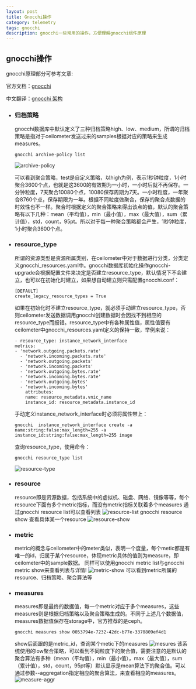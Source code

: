 ```yaml
---
layout: post
title: Gnocchi操作
category: telemetry
tags: gnocchi
description: gnocchi一些常用的操作，方便理解gnocchi组件原理
---
```


## gnocchi操作

gnocchi原理部分可参考文章:

官方文档：[gnocchi](http://gnocchi.xyz/)

中文翻译：[gnocchi 架构](http://blog.sina.com.cn/s/blog_6de3aa8a0102wk0y.html)

- ### 归档策略

  gnocchi数据库中默认定义了三种归档策略high、low、medium，所谓的归档策略是指对于ceilometer发送过来的samples根据对应的策略来生成measures。

  ```
  gnocchi archive-policy list 
  ```
    ![archive-policy](http://wx4.sinaimg.cn/mw690/63b294cdly1fef9t2e642j21d20a3myb.jpg)

  可以看到聚合策略，test是自定义策略，以high为例，表示1秒钟粒度，1小时聚合3600个点，也就是这3600的有效期为一小时，一小时后就不再保存。一分钟粒度，7天聚合10080个点，10080保存周期为7天。一小时粒度，一年聚合8760个点，保存期限为一年。根据不同粒度做聚合，保存的聚合点数据的时效性也不一样。聚合时根据定义的聚合策略来得出该点的值，默认的聚合策略有以下几种：mean（平均值），min（最小值），max（最大值），sum（累计值），std，count，95pt。所以对于每一种聚合策略都会产生，1秒钟粒度，1小时聚合3600个点。



- ### resource_type

  所谓的资源类型是资源所属类别，在ceilometer中对于数据进行分类，分类定义gnocchi_resources.yaml中。gnocchi数据库初始化操作gnocchi-upgrade会根据配置文件来决定是否建立resource_type，默认情况下不会建立，也可以在初始化时建立，如果想自动建立则只需配置gnocchi.conf：

  ```
  [DEFAULT]
  create_legacy_resource_types = True
  ```
  如果在初始化时不建立resource_type，就必须手动建立resource_type，否则ceilometer发送数据调用gnocchi创建数据时会因找不到相应的resource_type而报错。resource_type中有各种属性值，属性值要有ceilometer中gnocchi_resources.yaml定义的保持一致，举例来说：
  ```
  - resource_type: instance_network_interface
  metrics:
  - 'network.outgoing.packets.rate'
    - 'network.incoming.packets.rate'
    - 'network.outgoing.packets'
    - 'network.incoming.packets'
    - 'network.outgoing.bytes.rate'
    - 'network.incoming.bytes.rate'
    - 'network.outgoing.bytes'
    - 'network.incoming.bytes'
      attributes:
      name: resource_metadata.vnic_name
      instance_id: resource_metadata.instance_id  
  ```
  手动定义instance_network_interface时必须将属性带上：
  ```
  gnocchi  instance_network_interface create -a name:string:false:max_length=255 -a instance_id:string:false:max_length=255 image
  ```
  查询resource_type，使用命令：
  ```
  gnocchi resource_type list
  ```
    ![resource-type](http://wx3.sinaimg.cn/mw690/63b294cdly1fef9tq0hprj20zi0e6gn4.jpg)

- ### resource
  resource即是资源数据，包括系统中的虚拟机、磁盘、网络、镜像等等，每个resource下面有多个metric指标，而没有metric指标关联着多个measures
  通过gnocchi resource list可以查看列表
    ![resource-list](http://wx1.sinaimg.cn/mw690/63b294cdly1fef9t604lvj21350egjsi.jpg)
  gnocchi resource show 查看具体某一个resource
    ![resource-show](http://wx4.sinaimg.cn/mw690/63b294cdly1fef9tm1teaj20ph0gcgn8.jpg)

- ### metric
  metric的概念与ceilometer中的meter类似，表明一个度量，每个metic都是有唯一的id，归属于某个resource，体现metric具体的值则为measure，即ceilometer中的sample数据。
  同样可以使用gnocchi metric list与gnocchi metric show来查看列表与详情!
    ![metric-show](http://wx4.sinaimg.cn/mw690/63b294cdly1fef9swmhsej20ux0f9myk.jpg)
  可以看到metric所属的resource、归档策略、聚合算法等

- ### measures
  measures即是最终的数据值，每一个metric对应于多个measures，这些measures则是根据归档策略以及聚合策略生成的。不同于上述几个数据值，measures数据值保存在storage中，官方推荐的是ceph。
  ```
  gnocchi measures show 0053794e-7232-42dc-b77e-3370809ef4d1
  ```
  show后面跟的是metric_id，查询某个metic下的measures
    ![mesures](http://wx1.sinaimg.cn/mw690/63b294cdly1fef9ssmuj2j20mj0gwabg.jpg)
  该系统使用的low聚合策略，可以看到不同粒度下的聚合值，需要注意的是默认的聚合算法有多种（mean（平均值），min（最小值），max（最大值），sum（累计值），std，count，95pt等）默认显示是mean算法下的聚合值。可以通过参数--aggregation指定相应的聚合算法，来查看相应的measures。
    ![measure-aggr](http://wx4.sinaimg.cn/mw690/63b294cdly1fef9sounb9j20m50dit9q.jpg)